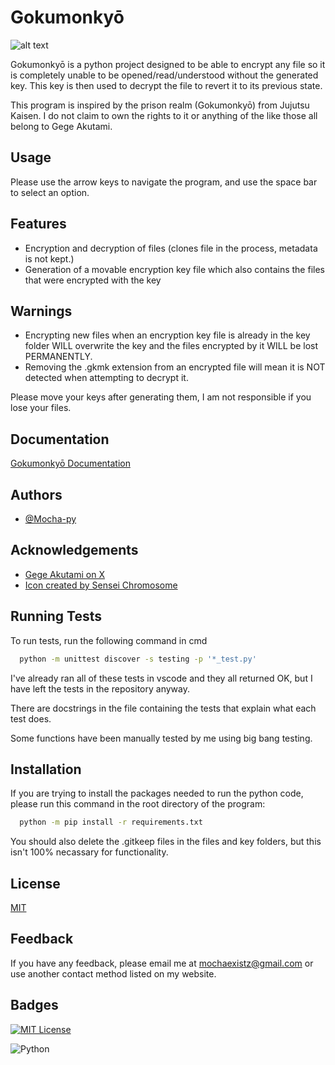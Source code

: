 
# Gokumonkyō

![alt text](https://mocha-existz.neocities.org/documentation/Gokumonkyō/icon.jpg)

Gokumonkyō is a python project designed to be able to encrypt any file so it is completely unable to be opened/read/understood without the generated key. This key is then used to decrypt the file to revert it to its previous state.

This program is inspired by the prison realm (Gokumonkyō) from Jujutsu Kaisen. I do not claim to own the rights to it or anything of the like those all belong to Gege Akutami.


## Usage

Please use the arrow keys to navigate the program, and use the space bar to select an option.

## Features

- Encryption and decryption of files (clones file in the process, metadata is not kept.)
- Generation of a movable encryption key file which also contains the files that were encrypted with the key


## Warnings

- Encrypting new files when an encryption key file is already in the key folder WILL overwrite the key and the files encrypted by it WILL be lost PERMANENTLY.
- Removing the .gkmk extension from an encrypted file will mean it is NOT detected when attempting to decrypt it.

Please move your keys after generating them, I am not responsible if you lose your files.
## Documentation

[Gokumonkyō Documentation](https://mocha-existz.neocities.org/documentation/Gokumonkyō/)


## Authors

- [@Mocha-py](https://github.com/Mocha-py)


## Acknowledgements

 - [Gege Akutami on X](https://twitter.com/jujutsuAkutami?ref_src=twsrc%5Egoogle%7Ctwcamp%5Eserp%7Ctwgr%5Eauthor)
 - [Icon created by Sensei Chromosome](https://github.com/SenseiChromosome)



## Running Tests

To run tests, run the following command in cmd

```bash
  python -m unittest discover -s testing -p '*_test.py'
```

I've already ran all of these tests in vscode and they all returned OK, but I have left the tests in the repository anyway.

There are docstrings in the file containing the tests that explain what each test does.

Some functions have been manually tested by me using big bang testing.


## Installation

If you are trying to install the packages needed to run the python code, please run this command in the root directory of the program:

```bash
  python -m pip install -r requirements.txt
```

You should also delete the .gitkeep files in the files and key folders, but this isn't 100% necassary for functionality.
    
## License

[MIT](https://choosealicense.com/licenses/mit/)


## Feedback

If you have any feedback, please email me at mochaexistz@gmail.com or use another contact method listed on my website.


## Badges

[![MIT License](https://img.shields.io/badge/License-MIT-green.svg)](https://choosealicense.com/licenses/mit/)  

![Python](https://img.shields.io/badge/python-3670A0?style=for-the-badge&logo=python&logoColor=ffdd54)

